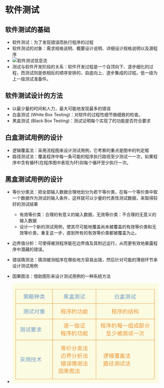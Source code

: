 # 软件测试

## 软件测试的基础

- 软件测试：为了发现错误⽽执行程序的过程
- 软件测试的对象：需求规格说明、概要设计说明、详细设计规格说明以及源程序
- ![软件测试信息流](./images/软件测试信息流,png)
- 测试与软件开发阶段的关系：软件开发过程是一个自顶向下、逐步细化的过程，⽽测试则是依相反的顺序安排的，⾃底向上、逐步集成的过程。低⼀级为上一级测试准备件。

## 软件测试设计的方法

- 以最少量的时间和⼈力，最⼤可能地发现最多的错误
- ⽩盒测试 (White Box Testing)：对软件的过程性细节做细致的检查。
- 黑盒测试 (Black Box Testing)：测试证明每个实现了的功能是否符合要求

## 白盒测试用例的设计

- 逻辑覆盖法：采⽤流程图来设计测试⽤例，它考察的重点是图中的判定框
- 路径测试法：覆盖程序中每一条可能的程序执行路径至少测试⼀一次，如果程序中含有循环(在程序图中表现为环)则每个循环至少执行一次。

## 黑盒测试用例的设计

- 等价分类法：把全部输入数据合理地划分为若干等价类，在每⼀个等价类中取⼀个数据作为测试的输入条件，这样就可以少量的代表性测试数据，来取得较好的测试结果
  - 有效等价类：合理的有意义的输入数据，无效等价类：不合理的无意义的输入数据
  - 设计⼀个新的测试⽤例，使其尽可能地覆盖尚未被覆盖的有效等价类和无效等价类，重复这⼀步，直到所有的有效等价类都被覆盖为止。

- 边界值分析：可使得被测程序能在边界值及其附近运行，从⽽更有效地暴露程序中潜藏的错误。

- 错误猜测法：猜测被测程序在哪些地⽅容易出错，然后针对可能的薄弱环节来设计测试⽤例

- 因果图法：借助图形来设计测试⽤例的⼀种系统方法

- ![黑盒白盒比较](./images/黑盒白盒比较.png)